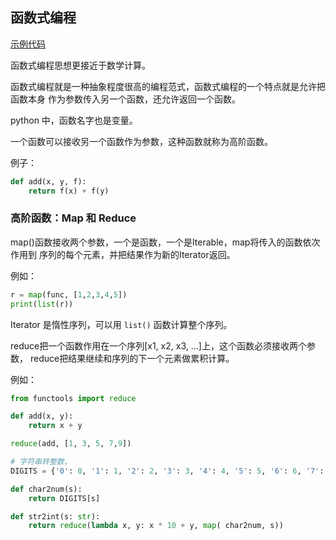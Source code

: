 ## 函数式编程

[示例代码](./src/12.py)

函数式编程思想更接近于数学计算。

函数式编程就是一种抽象程度很高的编程范式，函数式编程的一个特点就是允许把函数本身
作为参数传入另一个函数，还允许返回一个函数。

python 中，函数名字也是变量。

一个函数可以接收另一个函数作为参数，这种函数就称为高阶函数。

例子：

```py
def add(x, y, f):
    return f(x) + f(y)
```

### 高阶函数：Map 和 Reduce

map()函数接收两个参数，一个是函数，一个是Iterable，map将传入的函数依次作用到
序列的每个元素，并把结果作为新的Iterator返回。

例如：

```py
r = map(func, [1,2,3,4,5])
print(list(r))
```

Iterator 是惰性序列，可以用 `list()` 函数计算整个序列。

reduce把一个函数作用在一个序列[x1, x2, x3, ...]上，这个函数必须接收两个参数，
reduce把结果继续和序列的下一个元素做累积计算。

例如：

```py
from functools import reduce

def add(x, y):
    return x + y

reduce(add, [1, 3, 5, 7,9])

# 字符串转整数。
DIGITS = {'0': 0, '1': 1, '2': 2, '3': 3, '4': 4, '5': 5, '6': 6, '7': 7, '8': 8, '9': 9}

def char2num(s):
    return DIGITS[s]

def str2int(s: str):
    return reduce(lambda x, y: x * 10 + y, map( char2num, s))
```
